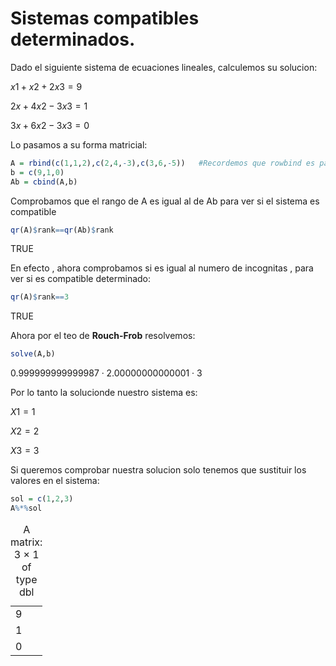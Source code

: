 # Sistemas compatibles determinados.

Dado el siguiente sistema de ecuaciones lineales, calculemos su solucion:

$x1 + x2 +2x3 = 9$

$2x+4x2-3x3=1$

$3x+6x2 -3x3=0$

Lo pasamos a su forma matricial:


```R
A = rbind(c(1,1,2),c(2,4,-3),c(3,6,-5))   #Recordemos que rowbind es para escribir por filas
b = c(9,1,0)
Ab = cbind(A,b)
```

Comprobamos que el rango de A es igual al de Ab para ver si el sistema es compatible


```R
qr(A)$rank==qr(Ab)$rank
```


TRUE


En efecto , ahora comprobamos si es igual al numero de incognitas , para ver si es compatible determinado:


```R
qr(A)$rank==3
```


TRUE


Ahora por el teo de **Rouch-Frob** resolvemos:


```R
solve(A,b)
```


<style>
.list-inline {list-style: none; margin:0; padding: 0}
.list-inline>li {display: inline-block}
.list-inline>li:not(:last-child)::after {content: "\00b7"; padding: 0 .5ex}
</style>
<ol class=list-inline><li>0.999999999999987</li><li>2.00000000000001</li><li>3</li></ol>



Por lo tanto la solucionde nuestro sistema es:

 $X1=1$
 
 $X2 = 2$
 
 $X3 = 3$

Si queremos comprobar nuestra solucion solo tenemos que sustituir los valores en el sistema:


```R
sol = c(1,2,3)
A%*%sol
```


<table>
<caption>A matrix: 3 × 1 of type dbl</caption>
<tbody>
	<tr><td>9</td></tr>
	<tr><td>1</td></tr>
	<tr><td>0</td></tr>
</tbody>
</table>




```R

```
